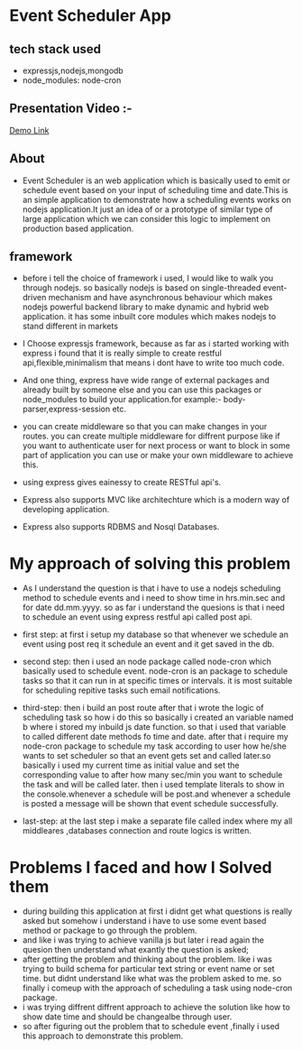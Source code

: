 # Event Scheduler App

## tech stack used

- expressjs,nodejs,mongodb
- node_modules: node-cron

## Presentation Video :-
[Demo Link](https://drive.google.com/file/d/17WgYO-4UBzzOMcZs2jWIGSUjsfgZfkL-/view?usp=sharing)

## About

- Event Scheduler is an web application which is basically used to emit or schedule event based on your input of scheduling time and date.This is an simple application to demonstrate how a scheduling events works on nodejs application.It just an idea of or a prototype of similar type of large application which we can consider this logic to implement on production based application.

## framework

- before i tell the choice of framework i used, I would like to walk you through nodejs. so basically nodejs is  based on single-threaded event-driven mechanism and have asynchronous behaviour which makes nodejs powerful backend library to make dynamic and hybrid web application.
  it has some inbuilt core modules which makes nodejs to stand different in markets

- I Choose expressjs framework, because as far as i started working with express i found that it is really simple to create restful api,flexible,minimalism that means i dont have to write too much code.
- And one thing, express have wide range of external packages and already built by someone else and you can use this packages or node_modules to build your application.for example:- body-parser,express-session etc.
- you can create middleware so that you can make changes in your routes. you can create multiple middleware for diffrent purpose like if you want to authenticate user for next process or want to block in some part of application you can use or make your own middleware to achieve this.
- using express gives eainessy to create RESTful api's.
- Express also supports MVC like architechture which is a modern way of developing application.
- Express also supports RDBMS and Nosql Databases.

# My approach of solving this problem

- As I understand the question is that i have to use a nodejs scheduling method to schedule events
  and i need to show time in hrs.min.sec and for date dd.mm.yyyy. so as far i understand the quesions
  is that i need to schedule an event using express restful api called post api.

- first step: at first i setup my database so that whenever we schedule an event using post req it schedule an event and it get saved in the db.

- second step: then i used an node package called node-cron which basically used to schedule event.
  node-cron is an package to schedule tasks so that it can run in at specific times or intervals.
  it is most suitable for scheduling repitive tasks such email notifications.

- third-step: then i build an post route after that i wrote the logic of scheduling task so how i do this so basically i created an variable named b where i stored my inbuild js date function. so that i used that variable to called different date methods fo time and date. after that i require my node-cron package to schedule my task according to user how he/she wants to set scheduler so that an event gets set and called later.so basically i used my current time as initial value and set the corresponding value to after how many sec/min you want to schedule the task and will be called later.
  then i used template literals to show in the console.whenever a schedule will be post.and whenever a schedule is posted a message will be shown that event schedule successfully.

- last-step: at the last step i make a separate file called index where my all middleares ,databases connection and route logics is written.

# Problems I faced and how I Solved them

- during building this application at first i didnt get what questions is really asked but somehow i understand i have to use some event based method or package to go through the problem.
- and like i was trying to achieve vanilla js but later i read again the quesion then understand what exantly the question is asked;
- after getting the problem and thinking about the problem. like i was trying to build schema for particular text string or event name or set time. but didnt understand like what was the problem asked to me. so finally i comeup with the approach of scheduling a task using node-cron package.
- i was trying diffrent diffrent approach to achieve the solution like how to show date time and should be changealbe through user.
- so after figuring out the problem that to schedule event ,finally i used this approach to demonstrate this problem.
